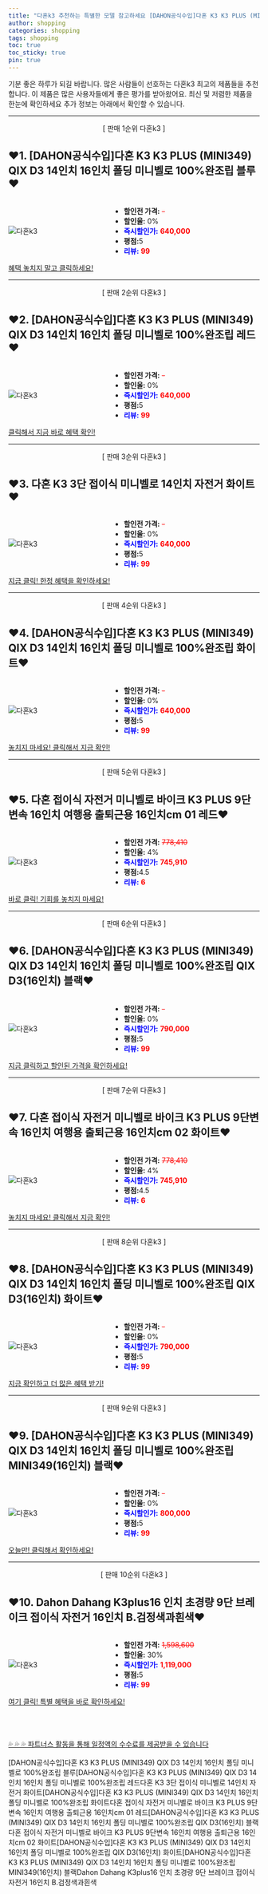 ```yaml
---
title: "다혼k3 추천하는 특별한 모델 참고하세요 [DAHON공식수입]다혼 K3 K3 PLUS (MINI349)"
author: shopping
categories: shopping
tags: shopping
toc: true
toc_sticky: true
pin: true
---
```

기분 좋은 하루가 되길 바랍니다. 많은 사람들이 선호하는 다혼k3 최고의 제품들을 추천합니다. 이 제품은 많은 사용자들에게 좋은 평가를 받아왔어요. 최신 및 저렴한 제품을 한눈에 확인하세요 추가 정보는 아래에서 확인할 수 있습니다.

---
<p class="toplist" style="margin: 0 auto; display: block; width: fit-content;">[ 판매 1순위 다혼k3 ]</p>

<h2><strong>❤️1. [DAHON공식수입]다혼 K3 K3 PLUS (MINI349) QIX D3 14인치 16인치 폴딩 미니벨로 100%완조립 블루❤️</strong></h2>

<div style="display: flex; align-items: center;">
    <div style="flex: 0.4;">
        <img src="https://thumbnail9.coupangcdn.com/thumbnails/remote/230x230ex/image/vendor_inventory/f234/014d9e84c45490aab3a50d4541fd1eab0e37e83afe0189b45f81caabb330.jpg" alt="다혼k3" style="max-width: 100%;">
    </div>
    <div style="flex: 0.6; margin-left: 10px;">
        <ul>
            <li><strong>할인전 가격:</strong> <del style="color: red;">-</del></li>
            <li><strong>할인율:</strong> 0%</li>
            <li><span style='color:blue'><strong>즉시할인가:</strong></span> <span style='color:red'><strong>640,000</strong></span></li>
            <li><strong>평점:</strong>5</li>
            <li><span style='color:blue'><strong>리뷰:</strong></span> <span style='color:red'><strong>99</strong></span></li>
        </ul>
    </div>
</div>
<div class="center">
    <a href="https://selin100587001.github.io?lptag=AF9450613&subid=githubio&pageKey=8142338251&traceid=V0-153&itemId=23139885346&vendorItemId=90320487371" class="myButton">
        혜택 놓치지 말고 클릭하세요!
    </a>
</div>


---
<p class="toplist" style="margin: 0 auto; display: block; width: fit-content;">[ 판매 2순위 다혼k3 ]</p>

<h2><strong>❤️2. [DAHON공식수입]다혼 K3 K3 PLUS (MINI349) QIX D3 14인치 16인치 폴딩 미니벨로 100%완조립 레드❤️</strong></h2>

<div style="display: flex; align-items: center;">
    <div style="flex: 0.4;">
        <img src="https://thumbnail9.coupangcdn.com/thumbnails/remote/230x230ex/image/vendor_inventory/f234/014d9e84c45490aab3a50d4541fd1eab0e37e83afe0189b45f81caabb330.jpg" alt="다혼k3" style="max-width: 100%;">
    </div>
    <div style="flex: 0.6; margin-left: 10px;">
        <ul>
            <li><strong>할인전 가격:</strong> <del style="color: red;">-</del></li>
            <li><strong>할인율:</strong> 0%</li>
            <li><span style='color:blue'><strong>즉시할인가:</strong></span> <span style='color:red'><strong>640,000</strong></span></li>
            <li><strong>평점:</strong>5</li>
            <li><span style='color:blue'><strong>리뷰:</strong></span> <span style='color:red'><strong>99</strong></span></li>
        </ul>
    </div>
</div>
<div class="center">
    <a href="https://selin100587001.github.io?lptag=AF9450613&subid=githubio&pageKey=8142338251&traceid=V0-153&itemId=23139885345&vendorItemId=90320487315" class="myButton">
        클릭해서 지금 바로 혜택 확인!
    </a>
</div>


---
<p class="toplist" style="margin: 0 auto; display: block; width: fit-content;">[ 판매 3순위 다혼k3 ]</p>

<h2><strong>❤️3. 다혼 K3 3단 접이식 미니벨로 14인치 자전거 화이트❤️</strong></h2>

<div style="display: flex; align-items: center;">
    <div style="flex: 0.4;">
        <img src="https://thumbnail9.coupangcdn.com/thumbnails/remote/230x230ex/image/vendor_inventory/af61/894935d2bacd3b0745c4de054053620c09b26e0ef3eda35f8f4ff0ee1331.jpeg" alt="다혼k3" style="max-width: 100%;">
    </div>
    <div style="flex: 0.6; margin-left: 10px;">
        <ul>
            <li><strong>할인전 가격:</strong> <del style="color: red;">-</del></li>
            <li><strong>할인율:</strong> 0%</li>
            <li><span style='color:blue'><strong>즉시할인가:</strong></span> <span style='color:red'><strong>640,000</strong></span></li>
            <li><strong>평점:</strong>5</li>
            <li><span style='color:blue'><strong>리뷰:</strong></span> <span style='color:red'><strong>99</strong></span></li>
        </ul>
    </div>
</div>
<div class="center">
    <a href="https://selin100587001.github.io?lptag=AF9450613&subid=githubio&pageKey=8223368730&traceid=V0-153&itemId=23642150210&vendorItemId=90667548216" class="myButton">
        지금 클릭! 한정 혜택을 확인하세요!
    </a>
</div>


---
<p class="toplist" style="margin: 0 auto; display: block; width: fit-content;">[ 판매 4순위 다혼k3 ]</p>

<h2><strong>❤️4. [DAHON공식수입]다혼 K3 K3 PLUS (MINI349) QIX D3 14인치 16인치 폴딩 미니벨로 100%완조립 화이트❤️</strong></h2>

<div style="display: flex; align-items: center;">
    <div style="flex: 0.4;">
        <img src="https://thumbnail9.coupangcdn.com/thumbnails/remote/230x230ex/image/vendor_inventory/f234/014d9e84c45490aab3a50d4541fd1eab0e37e83afe0189b45f81caabb330.jpg" alt="다혼k3" style="max-width: 100%;">
    </div>
    <div style="flex: 0.6; margin-left: 10px;">
        <ul>
            <li><strong>할인전 가격:</strong> <del style="color: red;">-</del></li>
            <li><strong>할인율:</strong> 0%</li>
            <li><span style='color:blue'><strong>즉시할인가:</strong></span> <span style='color:red'><strong>640,000</strong></span></li>
            <li><strong>평점:</strong>5</li>
            <li><span style='color:blue'><strong>리뷰:</strong></span> <span style='color:red'><strong>99</strong></span></li>
        </ul>
    </div>
</div>
<div class="center">
    <a href="https://selin100587001.github.io?lptag=AF9450613&subid=githubio&pageKey=8142338251&traceid=V0-153&itemId=23139885348&vendorItemId=90320487342" class="myButton">
        놓치지 마세요! 클릭해서 지금 확인!
    </a>
</div>


---
<p class="toplist" style="margin: 0 auto; display: block; width: fit-content;">[ 판매 5순위 다혼k3 ]</p>

<h2><strong>❤️5. 다혼 접이식 자전거 미니벨로 바이크 K3 PLUS 9단변속 16인치 여행용 출퇴근용 16인치cm 01 레드❤️</strong></h2>

<div style="display: flex; align-items: center;">
    <div style="flex: 0.4;">
        <img src="https://thumbnail10.coupangcdn.com/thumbnails/remote/230x230ex/image/vendor_inventory/aab3/39f6ad0ceba08dba12debfd0a19a9d12a8f6912651dd639887d20140f3cc.jpg" alt="다혼k3" style="max-width: 100%;">
    </div>
    <div style="flex: 0.6; margin-left: 10px;">
        <ul>
            <li><strong>할인전 가격:</strong> <del style="color: red;">778,410</del></li>
            <li><strong>할인율:</strong> 4%</li>
            <li><span style='color:blue'><strong>즉시할인가:</strong></span> <span style='color:red'><strong>745,910</strong></span></li>
            <li><strong>평점:</strong>4.5</li>
            <li><span style='color:blue'><strong>리뷰:</strong></span> <span style='color:red'><strong>6</strong></span></li>
        </ul>
    </div>
</div>
<div class="center">
    <a href="https://selin100587001.github.io?lptag=AF9450613&subid=githubio&pageKey=5057437730&traceid=V0-153&itemId=6825905248&vendorItemId=90682452383" class="myButton">
        바로 클릭! 기회를 놓치지 마세요!
    </a>
</div>


---
<p class="toplist" style="margin: 0 auto; display: block; width: fit-content;">[ 판매 6순위 다혼k3 ]</p>

<h2><strong>❤️6. [DAHON공식수입]다혼 K3 K3 PLUS (MINI349) QIX D3 14인치 16인치 폴딩 미니벨로 100%완조립 QIX D3(16인치) 블랙❤️</strong></h2>

<div style="display: flex; align-items: center;">
    <div style="flex: 0.4;">
        <img src="https://thumbnail9.coupangcdn.com/thumbnails/remote/230x230ex/image/vendor_inventory/f234/014d9e84c45490aab3a50d4541fd1eab0e37e83afe0189b45f81caabb330.jpg" alt="다혼k3" style="max-width: 100%;">
    </div>
    <div style="flex: 0.6; margin-left: 10px;">
        <ul>
            <li><strong>할인전 가격:</strong> <del style="color: red;">-</del></li>
            <li><strong>할인율:</strong> 0%</li>
            <li><span style='color:blue'><strong>즉시할인가:</strong></span> <span style='color:red'><strong>790,000</strong></span></li>
            <li><strong>평점:</strong>5</li>
            <li><span style='color:blue'><strong>리뷰:</strong></span> <span style='color:red'><strong>99</strong></span></li>
        </ul>
    </div>
</div>
<div class="center">
    <a href="https://selin100587001.github.io?lptag=AF9450613&subid=githubio&pageKey=8219921002&traceid=V0-153&itemId=23623590247&vendorItemId=90649153705" class="myButton">
        지금 클릭하고 할인된 가격을 확인하세요!
    </a>
</div>


---
<p class="toplist" style="margin: 0 auto; display: block; width: fit-content;">[ 판매 7순위 다혼k3 ]</p>

<h2><strong>❤️7. 다혼 접이식 자전거 미니벨로 바이크 K3 PLUS 9단변속 16인치 여행용 출퇴근용 16인치cm 02 화이트❤️</strong></h2>

<div style="display: flex; align-items: center;">
    <div style="flex: 0.4;">
        <img src="https://thumbnail10.coupangcdn.com/thumbnails/remote/230x230ex/image/vendor_inventory/aab3/39f6ad0ceba08dba12debfd0a19a9d12a8f6912651dd639887d20140f3cc.jpg" alt="다혼k3" style="max-width: 100%;">
    </div>
    <div style="flex: 0.6; margin-left: 10px;">
        <ul>
            <li><strong>할인전 가격:</strong> <del style="color: red;">778,410</del></li>
            <li><strong>할인율:</strong> 4%</li>
            <li><span style='color:blue'><strong>즉시할인가:</strong></span> <span style='color:red'><strong>745,910</strong></span></li>
            <li><strong>평점:</strong>4.5</li>
            <li><span style='color:blue'><strong>리뷰:</strong></span> <span style='color:red'><strong>6</strong></span></li>
        </ul>
    </div>
</div>
<div class="center">
    <a href="https://selin100587001.github.io?lptag=AF9450613&subid=githubio&pageKey=5057437730&traceid=V0-153&itemId=6825905251&vendorItemId=90682452420" class="myButton">
        놓치지 마세요! 클릭해서 지금 확인!
    </a>
</div>


---
<p class="toplist" style="margin: 0 auto; display: block; width: fit-content;">[ 판매 8순위 다혼k3 ]</p>

<h2><strong>❤️8. [DAHON공식수입]다혼 K3 K3 PLUS (MINI349) QIX D3 14인치 16인치 폴딩 미니벨로 100%완조립 QIX D3(16인치) 화이트❤️</strong></h2>

<div style="display: flex; align-items: center;">
    <div style="flex: 0.4;">
        <img src="https://thumbnail9.coupangcdn.com/thumbnails/remote/230x230ex/image/vendor_inventory/f234/014d9e84c45490aab3a50d4541fd1eab0e37e83afe0189b45f81caabb330.jpg" alt="다혼k3" style="max-width: 100%;">
    </div>
    <div style="flex: 0.6; margin-left: 10px;">
        <ul>
            <li><strong>할인전 가격:</strong> <del style="color: red;">-</del></li>
            <li><strong>할인율:</strong> 0%</li>
            <li><span style='color:blue'><strong>즉시할인가:</strong></span> <span style='color:red'><strong>790,000</strong></span></li>
            <li><strong>평점:</strong>5</li>
            <li><span style='color:blue'><strong>리뷰:</strong></span> <span style='color:red'><strong>99</strong></span></li>
        </ul>
    </div>
</div>
<div class="center">
    <a href="https://selin100587001.github.io?lptag=AF9450613&subid=githubio&pageKey=8219921002&traceid=V0-153&itemId=23623590250&vendorItemId=90649153716" class="myButton">
        지금 확인하고 더 많은 혜택 받기!
    </a>
</div>


---
<p class="toplist" style="margin: 0 auto; display: block; width: fit-content;">[ 판매 9순위 다혼k3 ]</p>

<h2><strong>❤️9. [DAHON공식수입]다혼 K3 K3 PLUS (MINI349) QIX D3 14인치 16인치 폴딩 미니벨로 100%완조립 MINI349(16인치) 블랙❤️</strong></h2>

<div style="display: flex; align-items: center;">
    <div style="flex: 0.4;">
        <img src="https://thumbnail9.coupangcdn.com/thumbnails/remote/230x230ex/image/vendor_inventory/f234/014d9e84c45490aab3a50d4541fd1eab0e37e83afe0189b45f81caabb330.jpg" alt="다혼k3" style="max-width: 100%;">
    </div>
    <div style="flex: 0.6; margin-left: 10px;">
        <ul>
            <li><strong>할인전 가격:</strong> <del style="color: red;">-</del></li>
            <li><strong>할인율:</strong> 0%</li>
            <li><span style='color:blue'><strong>즉시할인가:</strong></span> <span style='color:red'><strong>800,000</strong></span></li>
            <li><strong>평점:</strong>5</li>
            <li><span style='color:blue'><strong>리뷰:</strong></span> <span style='color:red'><strong>99</strong></span></li>
        </ul>
    </div>
</div>
<div class="center">
    <a href="https://selin100587001.github.io?lptag=AF9450613&subid=githubio&pageKey=8164200556&traceid=V0-153&itemId=23288244136&vendorItemId=90320487358" class="myButton">
        오늘만! 클릭해서 확인하세요!
    </a>
</div>


---
<p class="toplist" style="margin: 0 auto; display: block; width: fit-content;">[ 판매 10순위 다혼k3 ]</p>

<h2><strong>❤️10. Dahon Dahang K3plus16 인치 초경량 9단 브레이크 접이식 자전거 16인치 B.검정색과흰색❤️</strong></h2>

<div style="display: flex; align-items: center;">
    <div style="flex: 0.4;">
        <img src="https://thumbnail10.coupangcdn.com/thumbnails/remote/230x230ex/image/vendor_inventory/e778/c109c6954d0f0c40f4fa767ee247d412ef539f41b2722cb75b848e35cde3.jpg" alt="다혼k3" style="max-width: 100%;">
    </div>
    <div style="flex: 0.6; margin-left: 10px;">
        <ul>
            <li><strong>할인전 가격:</strong> <del style="color: red;">1,598,600</del></li>
            <li><strong>할인율:</strong> 30%</li>
            <li><span style='color:blue'><strong>즉시할인가:</strong></span> <span style='color:red'><strong>1,119,000</strong></span></li>
            <li><strong>평점:</strong>5</li>
            <li><span style='color:blue'><strong>리뷰:</strong></span> <span style='color:red'><strong>99</strong></span></li>
        </ul>
    </div>
</div>
<div class="center">
    <a href="https://selin100587001.github.io?lptag=AF9450613&subid=githubio&pageKey=7481400151&traceid=V0-153&itemId=19542995207&vendorItemId=87219759961" class="myButton">
        여기 클릭! 특별 혜택을 바로 확인하세요!
    </a>
</div>

<br><br><br>[💦 💦 💦 파트너스 활동을 통해 일정액의 수수료를 제공받을 수 있습니다](https://link.coupang.com/a/bcpT2c)<br><br>[DAHON공식수입]다혼 K3 K3 PLUS (MINI349) QIX D3 14인치 16인치 폴딩 미니벨로 100%완조립 블루[DAHON공식수입]다혼 K3 K3 PLUS (MINI349) QIX D3 14인치 16인치 폴딩 미니벨로 100%완조립 레드다혼 K3 3단 접이식 미니벨로 14인치 자전거 화이트[DAHON공식수입]다혼 K3 K3 PLUS (MINI349) QIX D3 14인치 16인치 폴딩 미니벨로 100%완조립 화이트다혼 접이식 자전거 미니벨로 바이크 K3 PLUS 9단변속 16인치 여행용 출퇴근용 16인치cm 01 레드[DAHON공식수입]다혼 K3 K3 PLUS (MINI349) QIX D3 14인치 16인치 폴딩 미니벨로 100%완조립 QIX D3(16인치) 블랙다혼 접이식 자전거 미니벨로 바이크 K3 PLUS 9단변속 16인치 여행용 출퇴근용 16인치cm 02 화이트[DAHON공식수입]다혼 K3 K3 PLUS (MINI349) QIX D3 14인치 16인치 폴딩 미니벨로 100%완조립 QIX D3(16인치) 화이트[DAHON공식수입]다혼 K3 K3 PLUS (MINI349) QIX D3 14인치 16인치 폴딩 미니벨로 100%완조립 MINI349(16인치) 블랙Dahon Dahang K3plus16 인치 초경량 9단 브레이크 접이식 자전거 16인치 B.검정색과흰색